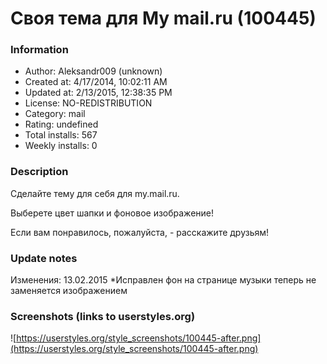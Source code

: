 # Своя тема для My mail.ru (100445)

### Information
- Author: Aleksandr009 (unknown)
- Created at: 4/17/2014, 10:02:11 AM
- Updated at: 2/13/2015, 12:38:35 PM
- License: NO-REDISTRIBUTION
- Category: mail
- Rating: undefined
- Total installs: 567
- Weekly installs: 0


### Description
Сделайте тему для себя для my.mail.ru.

Выберете цвет шапки и фоновое изображение!

Если вам понравилось, пожалуйста, - расскажите друзьям!

### Update notes
Изменения:
13.02.2015
*Исправлен фон на странице музыки теперь не заменяется изображением

### Screenshots (links to userstyles.org)
![https://userstyles.org/style_screenshots/100445-after.png](https://userstyles.org/style_screenshots/100445-after.png)


